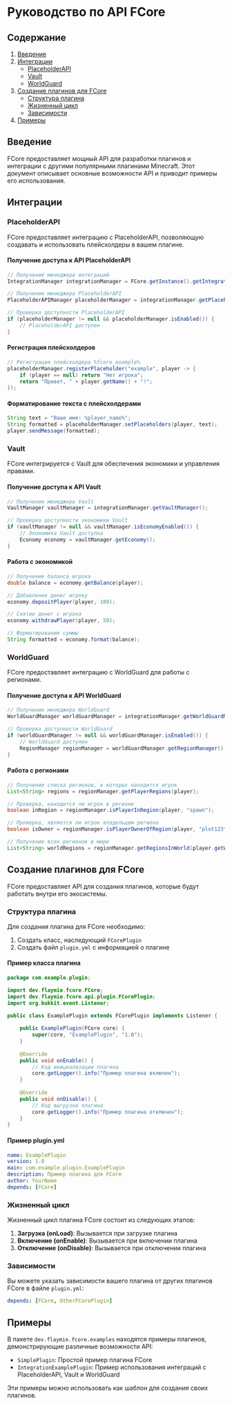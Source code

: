 # Руководство по API FCore

## Содержание
1. [Введение](#введение)
2. [Интеграции](#интеграции)
   - [PlaceholderAPI](#placeholderapi)
   - [Vault](#vault)
   - [WorldGuard](#worldguard)
3. [Создание плагинов для FCore](#создание-плагинов-для-fcore)
   - [Структура плагина](#структура-плагина)
   - [Жизненный цикл](#жизненный-цикл)
   - [Зависимости](#зависимости)
4. [Примеры](#примеры)

## Введение

FCore предоставляет мощный API для разработки плагинов и интеграции с другими популярными плагинами Minecraft. Этот документ описывает основные возможности API и приводит примеры его использования.

## Интеграции

### PlaceholderAPI

FCore предоставляет интеграцию с PlaceholderAPI, позволяющую создавать и использовать плейсхолдеры в вашем плагине.

#### Получение доступа к API PlaceholderAPI

```java
// Получение менеджера интеграций
IntegrationManager integrationManager = FCore.getInstance().getIntegrationManager();

// Получение менеджера PlaceholderAPI
PlaceholderAPIManager placeholderManager = integrationManager.getPlaceholderAPIManager();

// Проверка доступности PlaceholderAPI
if (placeholderManager != null && placeholderManager.isEnabled()) {
    // PlaceholderAPI доступен
}
```

#### Регистрация плейсхолдеров

```java
// Регистрация плейсхолдера %fcore_example%
placeholderManager.registerPlaceholder("example", player -> {
    if (player == null) return "Нет игрока";
    return "Привет, " + player.getName() + "!";
});
```

#### Форматирование текста с плейсхолдерами

```java
String text = "Ваше имя: %player_name%";
String formatted = placeholderManager.setPlaceholders(player, text);
player.sendMessage(formatted);
```

### Vault

FCore интегрируется с Vault для обеспечения экономики и управления правами.

#### Получение доступа к API Vault

```java
// Получение менеджера Vault
VaultManager vaultManager = integrationManager.getVaultManager();

// Проверка доступности экономики Vault
if (vaultManager != null && vaultManager.isEconomyEnabled()) {
    // Экономика Vault доступна
    Economy economy = vaultManager.getEconomy();
}
```

#### Работа с экономикой

```java
// Получение баланса игрока
double balance = economy.getBalance(player);

// Добавление денег игроку
economy.depositPlayer(player, 100);

// Снятие денег с игрока
economy.withdrawPlayer(player, 50);

// Форматирование суммы
String formatted = economy.format(balance);
```

### WorldGuard

FCore предоставляет интеграцию с WorldGuard для работы с регионами.

#### Получение доступа к API WorldGuard

```java
// Получение менеджера WorldGuard
WorldGuardManager worldGuardManager = integrationManager.getWorldGuardManager();

// Проверка доступности WorldGuard
if (worldGuardManager != null && worldGuardManager.isEnabled()) {
    // WorldGuard доступен
    RegionManager regionManager = worldGuardManager.getRegionManager();
}
```

#### Работа с регионами

```java
// Получение списка регионов, в которых находится игрок
List<String> regions = regionManager.getPlayerRegions(player);

// Проверка, находится ли игрок в регионе
boolean inRegion = regionManager.isPlayerInRegion(player, "spawn");

// Проверка, является ли игрок владельцем региона
boolean isOwner = regionManager.isPlayerOwnerOfRegion(player, "plot123");

// Получение всех регионов в мире
List<String> worldRegions = regionManager.getRegionsInWorld(player.getWorld());
```

## Создание плагинов для FCore

FCore предоставляет API для создания плагинов, которые будут работать внутри его экосистемы.

### Структура плагина

Для создания плагина для FCore необходимо:

1. Создать класс, наследующий `FCorePlugin`
2. Создать файл `plugin.yml` с информацией о плагине

#### Пример класса плагина

```java
package com.example.plugin;

import dev.flaymie.fcore.FCore;
import dev.flaymie.fcore.api.plugin.FCorePlugin;
import org.bukkit.event.Listener;

public class ExamplePlugin extends FCorePlugin implements Listener {
    
    public ExamplePlugin(FCore core) {
        super(core, "ExamplePlugin", "1.0");
    }
    
    @Override
    public void onEnable() {
        // Код инициализации плагина
        core.getLogger().info("Пример плагина включен");
    }
    
    @Override
    public void onDisable() {
        // Код выгрузки плагина
        core.getLogger().info("Пример плагина отключен");
    }
}
```

#### Пример plugin.yml

```yaml
name: ExamplePlugin
version: 1.0
main: com.example.plugin.ExamplePlugin
description: Пример плагина для FCore
author: YourName
depends: [FCore]
```

### Жизненный цикл

Жизненный цикл плагина FCore состоит из следующих этапов:

1. **Загрузка (onLoad)**: Вызывается при загрузке плагина
2. **Включение (onEnable)**: Вызывается при включении плагина
3. **Отключение (onDisable)**: Вызывается при отключении плагина

### Зависимости

Вы можете указать зависимости вашего плагина от других плагинов FCore в файле `plugin.yml`:

```yaml
depends: [FCore, OtherFCorePlugin]
```

## Примеры

В пакете `dev.flaymie.fcore.examples` находятся примеры плагинов, демонстрирующие различные возможности API:

- `SimplePlugin`: Простой пример плагина FCore
- `IntegrationExamplePlugin`: Пример использования интеграций с PlaceholderAPI, Vault и WorldGuard

Эти примеры можно использовать как шаблон для создания своих плагинов. 